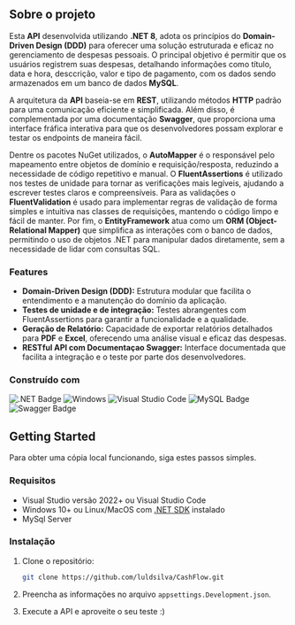 ## Sobre o projeto

Esta **API** desenvolvida utilizando **.NET 8**, adota os princípios do **Domain-Driven Design (DDD)** para oferecer uma solução estruturada e eficaz no gerenciamento de despesas pessoais. O principal objetivo é permitir que os usuários registrem suas despesas, detalhando informações como título, data e hora, desccrição, valor e tipo de pagamento, com os dados sendo armazenados em um banco de dados **MySQL**.

A arquitetura da **API** baseia-se em **REST**, utilizando métodos **HTTP** padrão para uma comunicação eficiente e simplificada. Além disso, é complementada por uma documentação **Swagger**, que proporciona uma interface fráfica interativa para que os desenvolvedores possam explorar e testar os endpoints de maneira fácil.

Dentre os pacotes NuGet utilizados, o **AutoMapper** é o responsável pelo mapeamento entre objetos de domínio e requisição/resposta, reduzindo a necessidade de código repetitivo e manual. O **FluentAssertions** é utilizado nos testes de unidade para tornar as verificações mais legíveis, ajudando a escrever testes claros e compreensíveis. Para as validações o **FluentValidation** é usado para implementar regras de validação de forma simples e intuitiva nas classes de requisições, mantendo o código limpo e fácil de manter. Por fim, o **EntityFramework** atua como um **ORM (Object-Relational Mapper)** que simplifica as interações com o banco de dados, permitindo o uso de objetos .NET para manipular dados diretamente, sem a necessidade de lidar com consultas SQL.

### Features
- **Domain-Driven Design (DDD):** Estrutura modular que facilita o entendimento e a manutenção do domínio da aplicação.
- **Testes de unidade e de integração:** Testes abrangentes com FluentAssertions para garantir a funcionalidade e a qualidade.
- **Geração de Relatório:** Capacidade de exportar relatórios detalhados para **PDF** e **Excel**, oferecendo uma análise visual e eficaz das despesas.
- **RESTful API com Documentaçao Swagger:** Interface documentada que facilita a integração e o teste por parte dos desenvolvedores.

### Construído com
![.NET Badge](https://img.shields.io/badge/.NET-512BD4?logo=dotnet&logoColor=fff&style=for-the-badge)
![Windows](https://img.shields.io/badge/Windows-0078D4?logo=windows&logoColor=fff&style=for-the-badge)
![Visual Studio Code](https://img.shields.io/badge/Visual%20Studio-5C2D91?logo=visualstudio&logoColor=fff&style=for-the-badge)
![MySQL Badge](https://img.shields.io/badge/MySQL-4479A1?logo=mysql&logoColor=fff&style=for-the-badge)
![Swagger Badge](https://img.shields.io/badge/Swagger-85EA2D?logo=swagger&logoColor=000&style=for-the-badge)

## Getting Started

Para obter uma cópia local funcionando, siga estes passos simples.

### Requisitos
- Visual Studio versão 2022+ ou Visual Studio Code
- Windows 10+ ou Linux/MacOS com [.NET SDK](https://dotnet.microsoft.com/pt-br/download/dotnet/8.0) instalado
- MySql Server

### Instalação

1. Clone o repositório:
   
    ```sh
    git clone https://github.com/luldsilva/CashFlow.git
    ```
3. Preencha as informações no arquivo `appsettings.Development.json`.
4. Execute a API e aproveite o seu teste :)


